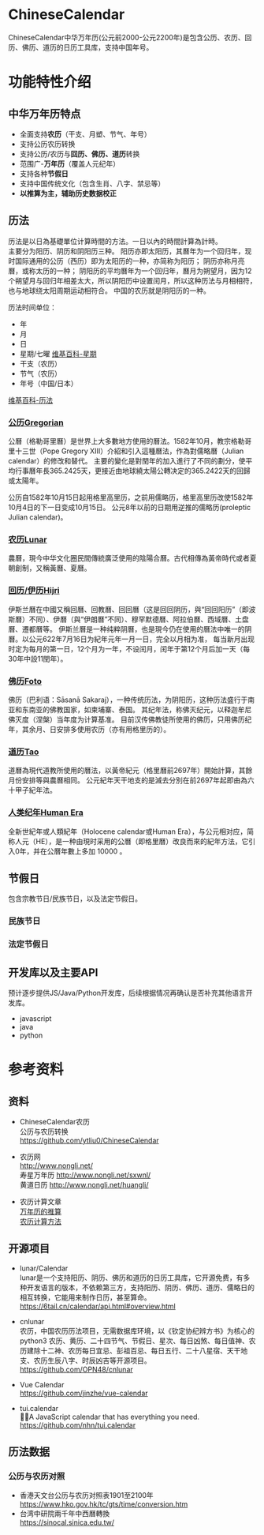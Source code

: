 # ChineseCalendar
ChineseCalendar中华万年历(公元️前2000-公元2200年)是包含公历、农历、回历、佛历、道历的日历工具库，支持中国年号。

# 功能特性介绍
## 中华万年历特点
* 全面支持**农历**（干支、月塑、节气、年号）
* 支持公历农历转换
* 支持公历/农历与**回历、佛历、道历**转换
* 范围广-**万年历**（覆盖人元纪年）
* 支持各种**节假日**
* 支持中国传统文化（包含生肖、八字、禁忌等）
* **以推算为主，辅助历史数据校正**

## 历法
历法是以日為基礎單位计算時間的方法。一日以內的時間計算為計時。  
主要分为阳历、阴历和阴阳历三种。 阳历亦即太阳历，其曆年为一个回归年，现时国际通用的公历（西历）即为太阳历的一种，亦简称为阳历； 阴历亦称月亮曆，或称太历的一种；
阴阳历的平均曆年为一个回归年，曆月为朔望月，因为12个朔望月与回归年相差太大，所以阴阳历中设置闰月，所以这种历法与月相相符，也与地球绕太阳周期运动相符合。
中国的农历就是阴阳历的一种。

历法时间单位：
* 年
* 月
* 日
* 星期/七曜  [维基百科-星期](https://zh.wikipedia.org/wiki/%E6%98%9F%E6%9C%9F) 
* 干支（农历）
* 节气（农历）
* 年号（中国/日本）

[维基百科-历法](https://zh.wikipedia.org/wiki/%E5%8E%86%E6%B3%95)

### [公历Gregorian](./doc/Gregorian.md)
公曆（格勒哥里曆）是世界上大多數地方使用的曆法。1582年10月，教宗格勒哥里十三世（Pope Gregory XIII）介紹和引入這種曆法，作為對儒略曆（Julian calendar）的修改和替代。
主要的變化是對閏年的加入進行了不同的劃分，使平均行事曆年長365.2425天，更接近由地球繞太陽公轉决定的365.2422天的回歸或太陽年。

公历自1582年10月15日起用格里高里历，之前用儒略历，格里高里历改使1582年10月4日的下一日变成10月15日。
公元8年以前的日期用逆推的儒略历(proleptic Julian calendar)。

### [农历Lunar](./doc/Lunar.md)
農曆，現今中华文化圈民間傳統廣泛使用的陰陽合曆。古代相傳為黃帝時代或者夏朝創制，又稱黃曆、夏曆。

### [回历/伊历Hijri](./doc/Hijri.md)
伊斯兰曆在中國又稱回曆、回教曆、回回曆（这是回回阴历，與“回回阳历”（即波斯曆）不同）、伊曆（與“伊朗曆”不同）、穆罕默德曆、阿拉伯曆、西域曆、土盘曆、遷都曆等。
伊斯兰曆是一种纯粹阴曆，也是現今仍在使用的曆法中唯一的阴曆。以公元622年7月16日为紀年元年一月一日，完全以月相为准，
每当新月出现时定为每月的第一日，12个月为一年，不设闰月，闰年于第12个月后加一天（每30年中設11閏年）。

### [佛历Foto](./doc/Foto.md) 
佛历（巴利语：Sāsanā Sakaraj），一种传统历法，为阴阳历，这种历法盛行于南亚和东南亚的佛教国家，如柬埔寨、泰国。
其纪年法，称佛灭纪元，以释迦牟尼佛灭度（涅槃）当年度为计算基准。 目前汉传佛教徒所使用的佛历，只用佛历纪年，其余月、日安排多使用农历（亦有用格里历的）。

### [道历Tao](./doc/Tao.md)  
道曆為現代道教所使用的曆法，以黃帝紀元（格里曆前2697年）開始計算，其餘月份安排等與農曆相同。
公元紀年天干地支的是減去分別在前2697年起即由為六十甲子紀年法。

### [人类纪年Human Era](./doc/Human.md)
全新世紀年或人類紀年（Holocene calendar或Human Era），与公元相对应，简称人元（HE），是一种由現时采用的公曆（即格里曆）改良而來的紀年方法，它引入0年，并在公曆年數上多加 10000 。

## 节假日
包含宗教节日/民族节日，以及法定节假日。
### 民族节日
### 法定节假日

## 开发库以及主要API
预计逐步提供JS/Java/Python开发库，后续根据情况再确认是否补充其他语言开发库。
* javascript
* java
* python

# 参考资料
## 资料
* ChineseCalendar农历   
  公历与农历转换        
  https://github.com/ytliu0/ChineseCalendar 
* 农历网   
http://www.nongli.net/   
寿星万年历 http://www.nongli.net/sxwnl/   
黄道日历  http://www.nongli.net/huangli/

* 农历计算文章  
[万年历的推算](https://mp.weixin.qq.com/s?src=11&timestamp=1665925713&ver=4108&signature=lcw5Mp9T5d9pOh5qeS9jYZutqDiD8tvxGWO4wtHBw*zg2D3957EkFl*FhHBfPhPZ7oy6N5I3i0F3tsyUzfkhvFB85aox6EelHqOVeswtsNj8fOgmRK0kIT0oF9IK14SQ&new=1)        
[农历计算方法](https://www.jianshu.com/p/d3b63ee7492f)    

## 开源项目
* lunar/Calendar  
lunar是一个支持阳历、阴历、佛历和道历的日历工具库，它开源免费，有多种开发语言的版本，不依赖第三方，支持阳历、阴历、佛历、道历、儒略日的相互转换，它能用来制作日历，甚至算命。
https://6tail.cn/calendar/api.html#overview.html

* cnlunar   
农历，中国农历历法项目，无需数据库环境，以《钦定协纪辨方书》为核心的python3 农历、黄历、二十四节气、节假日、星次、每日凶煞、每日值神、农历建除十二神、农历每日宜忌、彭祖百忌、每日五行、二十八星宿、天干地支、农历生辰八字、时辰凶吉等开源项目。    
https://github.com/OPN48/cnlunar

* Vue Calendar  
https://github.com/jinzhe/vue-calendar

* tui.calendar    
  🍞📅A JavaScript calendar that has everything you need.  
https://github.com/nhn/tui.calendar

## 历法数据
### 公历与农历对照
* 香港天文台公历与农历对照表1901至2100年  
https://www.hko.gov.hk/tc/gts/time/conversion.htm 
* 台湾中研院兩千年中西曆轉換  
https://sinocal.sinica.edu.tw/
